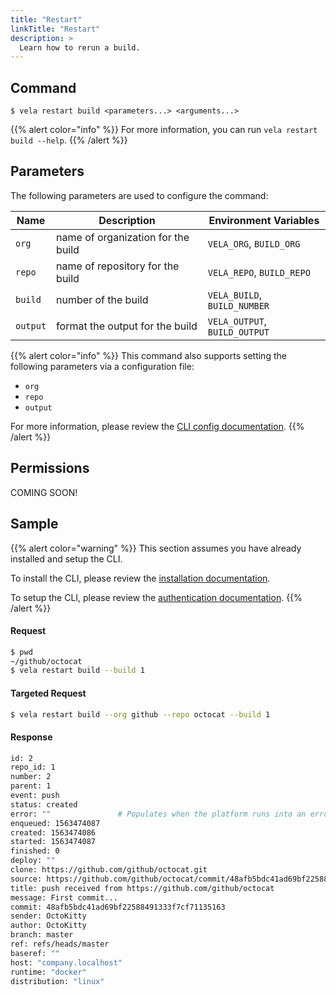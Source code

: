 ```yaml
---
title: "Restart"
linkTitle: "Restart"
description: >
  Learn how to rerun a build.
---
```


## Command

```
$ vela restart build <parameters...> <arguments...>
```

{{% alert color="info" %}}
For more information, you can run `vela restart build --help`.
{{% /alert %}}

## Parameters

The following parameters are used to configure the command:

| Name     | Description                        | Environment Variables             |
| -------- | ---------------------------------- | --------------------------------- |
| `org`    | name of organization for the build | `VELA_ORG`, `BUILD_ORG`           |
| `repo`   | name of repository for the build   | `VELA_REPO`, `BUILD_REPO`         |
| `build`  | number of the build                | `VELA_BUILD`, `BUILD_NUMBER`      |
| `output` | format the output for the build    | `VELA_OUTPUT`, `BUILD_OUTPUT`     |

{{% alert color="info" %}}
This command also supports setting the following parameters via a configuration file:

- `org`
- `repo`
- `output`

For more information, please review the [CLI config documentation](/docs/reference/cli/config/).
{{% /alert %}}

## Permissions

COMING SOON!

## Sample

{{% alert color="warning" %}}
This section assumes you have already installed and setup the CLI.

To install the CLI, please review the [installation documentation](/docs/reference/cli/install/).

To setup the CLI, please review the [authentication documentation](/docs/reference/cli/authentication/).
{{% /alert %}}

#### Request

```sh
$ pwd
~/github/octocat
$ vela restart build --build 1
```

#### Targeted Request

```sh
$ vela restart build --org github --repo octocat --build 1
```

#### Response

```sh
id: 2
repo_id: 1
number: 2
parent: 1
event: push
status: created
error: ""               # Populates when the platform runs into an error with the build
enqueued: 1563474087
created: 1563474086
started: 1563474087
finished: 0
deploy: ""
clone: https://github.com/github/octocat.git
source: https://github.com/github/octocat/commit/48afb5bdc41ad69bf22588491333f7cf71135163
title: push received from https://github.com/github/octocat
message: First commit...
commit: 48afb5bdc41ad69bf22588491333f7cf71135163
sender: OctoKitty
author: OctoKitty
branch: master
ref: refs/heads/master
baseref: ""
host: "company.localhost"
runtime: "docker"
distribution: "linux"
```

